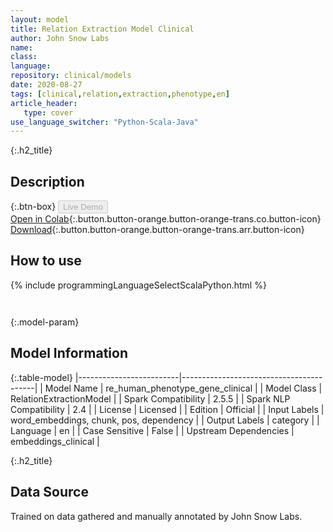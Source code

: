 ```yaml
---
layout: model
title: Relation Extraction Model Clinical
author: John Snow Labs
name: 
class: 
language: 
repository: clinical/models
date: 2020-08-27
tags: [clinical,relation,extraction,phenotype,en]
article_header:
   type: cover
use_language_switcher: "Python-Scala-Java"
---
```


{:.h2_title}
## Description 




{:.btn-box}
<button class="button button-orange" disabled>Live Demo</button><br/>[Open in Colab](https://colab.research.google.com/github/JohnSnowLabs/spark-nlp-workshop/blob/master/tutorials/Certification_Trainings/Healthcare/10.Clinical_Relation_Extraction.ipynb){:.button.button-orange.button-orange-trans.co.button-icon}<br/>[Download](https://s3.amazonaws.com/auxdata.johnsnowlabs.com/clinical/models/re_human_phenotype_gene_clinical_en_2.5.5_2.4_1598560152543.zip){:.button.button-orange.button-orange-trans.arr.button-icon}<br/>

## How to use 
<div class="tabs-box" markdown="1">

{% include programmingLanguageSelectScalaPython.html %}

```python

```

```scala

```
</div>



{:.model-param}
## Model Information
{:.table-model}
|-------------------------|-----------------------------------------|
| Model Name              | re_human_phenotype_gene_clinical        |
| Model Class             | RelationExtractionModel                 |
| Spark Compatibility     | 2.5.5                                   |
| Spark NLP Compatibility | 2.4                                     |
| License                 | Licensed                                |
| Edition                 | Official                                |
| Input Labels            | word_embeddings, chunk, pos, dependency |
| Output Labels           | category                                |
| Language                | en                                      |
| Case Sensitive          | False                                   |
| Upstream Dependencies   | embeddings_clinical                     |





{:.h2_title}
## Data Source
Trained on data gathered and manually annotated by John Snow Labs.

